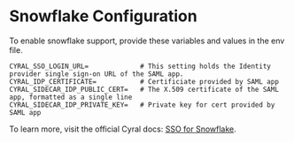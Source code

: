 # Snowflake Configuration

To enable snowflake support, provide these variables and values in the env file.

```dotenv
CYRAL_SSO_LOGIN_URL=             # This setting holds the Identity provider single sign-on URL of the SAML app.
CYRAL_IDP_CERTIFICATE=           # Certificiate provided by SAML app
CYRAL_SIDECAR_IDP_PUBLIC_CERT=   # The X.509 certificate of the SAML app, formatted as a single line
CYRAL_SIDECAR_IDP_PRIVATE_KEY=   # Private key for cert provided by SAML app
```

To learn more, visit the official Cyral docs:
[SSO for Snowflake](https://cyral.com/docs/how-to/sso/snowflake).
